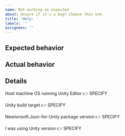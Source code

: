 ```yaml
---
name: Not working as expected
about: Unsure if it's a bug? Choose this one.
title: 'Help: '
labels: ''
assignees: ''
---
```


## Expected behavior

<!-- Ex: To read this json on iOS: /followed by code block/ -->

## Actual behavior

<!-- Crash at runtime? Did it work in the Editor? Fails to compile? -->

## Details

<!-- Windows/Mac/Linux? What dialect and version? -->
Host machine OS running Unity Editor 👉 SPECIFY

<!-- Windows/Mac/Linux/Android/iOS/WebGL/etc. -->
Unity build target 👉 SPECIFY

<!-- Found in manifest.json & Package Manager window. Ex: 12.0.101 -->
Newtonsoft.Json-for-Unity package version 👉 SPECIFY

<!-- Ex: 2019.1.11f1. -->
I was using Unity version 👉 SPECIFY
